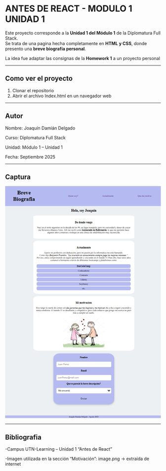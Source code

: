 # ANTES DE REACT - MODULO 1 UNIDAD 1

Este proyecto corresponde a la **Unidad 1 del Módulo 1** de la Diplomatura Full Stack.  
Se trata de una pagina hecha completamente en **HTML y CSS**, donde presento una **breve biografía personal**.

La idea fue adaptar las consignas de la **Homework 1** a un proyecto personal

---

## Como ver el proyecto

1. Clonar el repositorio
2. Abrir el archivo Index.html en un navegador web

---

## Autor

Nombre: Joaquín Damián Delgado

Curso: Diplomatura Full Stack

Unidad: Módulo 1 – Unidad 1

Fecha: Septiembre 2025

---

## Captura

![screenShots pagina](./public/screenshots.png)

---

## Bibliografia

-Campus UTN-Learning – Unidad 1 “Antes de React”

-Imagen utilizada en la sección “Motivación”: image.png → extraída de internet
